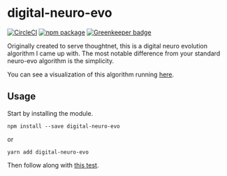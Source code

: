 # digital-neuro-evo

[![CircleCI][build-badge]][build]
[![npm package][npm-badge]][npm]
[![Greenkeeper badge][greenkeeper-badge]][greenkeeper]

Originally created to serve thoughtnet, this is a digital neuro evolution
algorithm I came up with. The most notable difference from your standard
neuro-evo algorithm is the simplicity.

You can see a visualization of this algorithm running [here](https://brysgo.github.io/thoughtnet).

## Usage

Start by installing the module.

`npm install --save digital-neuro-evo`

or

`yarn add digital-neuro-evo`

Then follow along with [this test](https://github.com/brysgo/digital-neuro-evo/blob/master/src/index.test.js).

[build-badge]: https://circleci.com/gh/brysgo/digital-neuro-evo.svg?style=shield
[build]: https://circleci.com/gh/brysgo/digital-neuro-evo

[npm-badge]: https://img.shields.io/npm/v/digital-neuro-evo.png?style=flat-square
[npm]: https://www.npmjs.org/package/digital-neuro-evo


[greenkeeper-badge]: https://badges.greenkeeper.io/brysgo/digital-neuro-evo.svg
[greenkeeper]: https://greenkeeper.io/
